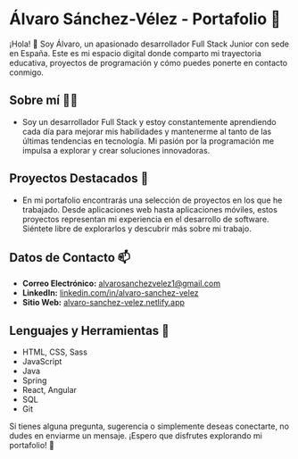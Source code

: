 # Álvaro Sánchez-Vélez - Portafolio 🚀

¡Hola! 👋 Soy Álvaro, un apasionado desarrollador Full Stack Junior con sede en España. Este es mi espacio digital donde comparto mi trayectoria educativa, proyectos de programación y cómo puedes ponerte en contacto conmigo.

## Sobre mí 👨‍💻
- Soy un desarrollador Full Stack y estoy constantemente aprendiendo cada día para mejorar mis habilidades y mantenerme al tanto de las últimas tendencias en tecnología. Mi pasión por la programación me impulsa a explorar y crear soluciones innovadoras.

## Proyectos Destacados 🌱
- En mi portafolio encontrarás una selección de proyectos en los que he trabajado. Desde aplicaciones web hasta aplicaciones móviles, estos proyectos representan mi experiencia en el desarrollo de software. Siéntete libre de explorarlos y descubrir más sobre mi trabajo.

## Datos de Contacto 📫
- **Correo Electrónico:** alvarosanchezvelez1@gmail.com
- **LinkedIn:** [linkedin.com/in/alvaro-sanchez-velez](https://www.linkedin.com/in/alvaro-sanchez-velez)
- **Sitio Web:** [alvaro-sanchez-velez.netlify.app](https://alvaro-sanchez-velez.netlify.app)

## Lenguajes y Herramientas 🔨
- HTML, CSS, Sass
- JavaScript
- Java
- Spring
- React, Angular
- SQL
- Git

Si tienes alguna pregunta, sugerencia o simplemente deseas conectarte, no dudes en enviarme un mensaje. ¡Espero que disfrutes explorando mi portafolio! 🚀
